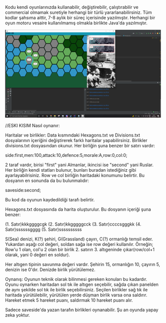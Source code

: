 Kodu kendi oyunlarınızda kullanabilir, değiştirebilir, çalıştırabilir ve commercial olmamak suretiyle herhangi bir türlü yararlanabilirsiniz. Tüm kodlar şahsıma aittir, 7-8 aylık bir süreç içerisinde yazılmıştır. Herhangi bir oyun motoru vesaire kullanılmamış olmakla birlikte Java'da yazılmıştır.

![alt text](https://github.com/YasinAhmet/WarplanB/blob/9638f0d1dc9676ebd90fd8d1e4edf52f190d1e5b/unknown.png?raw=true)


//ESKI KISIM
Nasıl oynanır:

Haritalar ve birlikler:
Data kısmındaki Hexagons.txt ve Divisions.txt dosyalarının içeriğini değiştirerek farklı haritalar yapabilirsiniz. Birlikler divisions.txt dosyasından okunur.
Her birliğin şuna benzer bir satırı vardır:

side:first,men:100,attack:10,defence:5,morale:A,row:0,col:0;

2 taraf vardır, birisi "first" yani Almanlar, ikincisi ise "second" yani Ruslar. Her birliğin kendi statları bulunur, bunları buradan istediğiniz gibi ayarlayabilrisiniz.
Row ve col birliğin haritadaki konumunu belirtir. Bu dosyanın en sonunda da bu bulunmalıdır:

saveside:second;

Bu kod da oyunun kaydedildiği tarafı belirtir.


Hexagons.txt dosyasında da harita oluşturulur. Bu dosyanın içeriği şuna benzer:

(1. Satır)kkkggggcgk
(2. Satır)kkgggggcck
(3. Satır)ccccsgggkk
(4. Satır)ssssssgggg
(5. Satır)ssssssssss

S(Sea) denizi, K(?) şehiri, G(Grassland) çayırı, C(?) ormanlığı temsil eder. Yukardan aşağı col değeri, soldan sağa ise row değeri kullanılır. Örneğin;
Row'u 1 olan, col'u 2 olan bir birlik 2. satırın 3. altıgeninde çıkar(row/col+1 olarak, yani 0 değeri en soldur).

Her altıgen tipinin savunma değeri vardır. Şehirin 15, ormanlığın 10, çayırın 5, denizin ise 0'dır. Denizde birlik yürütülemez.

Oynanış:
Oyunun teknik olarak bilinmesi gereken konuları bu kadardır. Oyunu oynarken haritadan sol tık ile altıgen seçebilir, sağda çıkan panelden de aynı şekilde sol tık ile birlik seçebilirsiniz.
Seçilen birlikler sağ tık ile haritada yürütülebilir, yürütülen yerde düşman birlik varsa ona saldırır. Hareket etmek 5 hareket puanı, saldırmak 10 hareket puanı alır.

Sadece saveside'da yazan tarafın birlikleri oynanabilir. Şu an oyunda yapay zeka yoktur.
